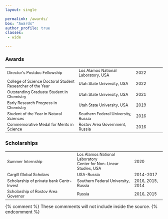 ```yaml
---
layout: single

permalink: /awards/
box: "Awards"
author_profile: true
classes: 
 - wide 

---
```

<style>

table  {
  border: none;
  table-layout: fixed;
  border-collapse:collapse;
  font-size: 0.9em; 
  font-weight: 400;
}
 tr, td {
    border: none;
}
</style>

### Awards 
<table>
	<col style="width:25em">
	<col style="width:20em">
	<col style="width:10em">
  <tr>
    <td>Director's Postdoc Fellowship</td>
    <td>Los Alamos National Laboratory, USA</td>
    <td>2022 </td>
  </tr>
  <tr>
    <td>College of Science Doctoral Student Researcher of the Year</td>
    <td>Utah State University, USA</td>
    <td>2022 </td>
  </tr>
  <tr>
    <td>Outstanding Graduate Student in Chemistry</td>
    <td>Utah State University, USA</td>
    <td>2021 </td>
  </tr>
  <tr>
    <td>Early Research Progress in Chemistry</td>
    <td>Utah State University, USA</td>
    <td>2019</td>
  </tr>
  <tr>
    <td>Student of the Year in Natural Sciences</td>
    <td>Southern Federal University, Russia</td>
    <td>2016</td>
  </tr>
  <tr>
    <td>Commemorative Medal for Merits in Science</td>
    <td>Rostov Area Government, Russia</td>
    <td>2016</td>
  </tr>
</table>

### Scholarships
<table>
	<col style="width:25em">
	<col style="width:20em">
	<col style="width:10em">
  <tr>
    <td>Summer Internship</td>
    <td>Los Alamos National Laboratory<br/>Center for Non-Linear Studies, USA</td>
    <td>2020 </td>
  </tr>
  <tr>
    <td>Cargill Global Scholars</td>
    <td>USA-Russia</td>
    <td>2014-2017</td>
  </tr>
    <tr>
    <td>Scholarship of private bank Centr-Invest</td>
    <td>Southern Federal University, Russia</td>
    <td>2016, 2015, 2014</td>
  </tr>
    <tr>
    <td>Scholarship of Rostov Area Governor</td>
    <td>Russia</td>
    <td>2016, 2015</td>
  </tr>
</table>
{% comment %} 
    These commments will not include inside the source.
{% endcomment %}

